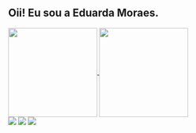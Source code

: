 ## Oii! Eu sou a Eduarda Moraes.

<div>
<a href="https://github.com/moraeseduardaa/github-readme-stats">
  <img height=180 align="center" src="https://github-readme-stats.vercel.app/api?username=moraeseduardaa&show_icons=true&theme=dracula&include_all_commits=true&count_private=true" />
</a>
<a href="https://github.com/moraeseduardaa/convoychat">
  <img height=180 align="center" src="https://github-readme-stats.vercel.app/api/top-langs?username=moraeseduardaa&layout=compact&langs_count=16&theme=dracula" />
</a>
</div>

<div>
  <a href="https://instagram.com/mo_xduda" target="_blank"><img src="https://img.shields.io/badge/-Instagram-%23E4405F?style=for-the-badge&logo=instagram&logoColor=white" target="_blank"></a>
   <a href = "mailto:moraeseduarda72@gmail.com"><img src="https://img.shields.io/badge/-Gmail-%23333?style=for-the-badge&logo=gmail&logoColor=white" target="_blank"></a>
 <a href="https://www.linkedin.com/in/eduarda-moraes-286602227" target="_blank"><img src="https://img.shields.io/badge/-LinkedIn-%230077B5?style=for-the-badge&logo=linkedin&logoColor=white" target="_blank"></a> 
</div>
